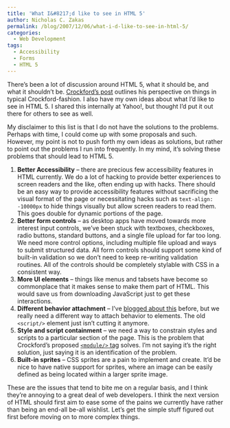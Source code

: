 ```yaml
---
title: 'What I&#8217;d like to see in HTML 5'
author: Nicholas C. Zakas
permalink: /blog/2007/12/06/what-i-d-like-to-see-in-html-5/
categories:
  - Web Development
tags:
  - Accessibility
  - Forms
  - HTML 5
---
```

There&#8217;s been a lot of discussion around HTML 5, what it should be, and what it shouldn&#8217;t be. <a title="Fixing HTML" rel="external" href="http://www.crockford.com/html/">Crockford&#8217;s post</a> outlines his perspective on things in typical Crockford-fashion. I also have my own ideas about what I&#8217;d like to see in HTML 5. I shared this internally at Yahoo!, but thought I&#8217;d put it out there for others to see as well.

My disclaimer to this list is that I do not have the solutions to the problems. Perhaps with time, I could come up with some proposals and such. However, my point is not to push forth my own ideas as solutions, but rather to point out the problems I run into frequently. In my mind, it&#8217;s solving these problems that should lead to HTML 5.

  1. **Better Accessibility** &#8211; there are precious few accessibility features in HTML currently. We do a lot of hacking to provide better experiences to screen readers and the like, often ending up with hacks. There should be an easy way to provide accessibility features without sacrificing the visual format of the page or necessitating hacks such as `text-align: -10000px` to hide things visually but allow screen readers to read them. This goes double for dynamic portions of the page.
  2. **Better form controls** &#8211; as desktop apps have moved towards more interest input controls, we&#8217;ve been stuck with textboxes, checkboxes, radio buttons, standard buttons, and a single file upload for far too long. We need more control options, including multiple file upload and ways to submit structured data. All form controls should support some kind of built-in validation so we don&#8217;t need to keep re-writing validation routines. All of the controls should be completely stylable with CSS in a consistent way.
  3. **More UI elements** &#8211; things like menus and tabsets have become so commonplace that it makes sense to make them part of HTML. This would save us from downloading JavaScript just to get these interactions.
  4. **Different behavior attachment** &#8211; I&#8217;ve <a title="The way JavaScript is handled: A call to action" rel="internal" href="{{site.url}}/archive/2007/10/494">blogged about this</a> before, but we really need a different way to attach behavior to elements. The old `<script/>` element just isn&#8217;t cutting it anymore.
  5. **Style and script containment** &#8211; we need a way to constrain styles and scripts to a particular section of the page. This is the problem that Crockford&#8217;s proposed <a title="The <module/> tag" rel="external" href="http://www.json.org/module.html"><code>&lt;module/&gt;</code> tag</a> solves. I&#8217;m not saying it&#8217;s the right solution, just saying it is an identification of the problem.
  6. **Built-in sprites** &#8211; CSS sprites are a pain to implement and create. It&#8217;d be nice to have native support for sprites, where an image can be easily defined as being located within a larger sprite image.

These are the issues that tend to bite me on a regular basis, and I think they&#8217;re annoying to a great deal of web developers. I think the next version of HTML should first aim to ease some of the pains we currently have rather than being an end-all be-all wishlist. Let&#8217;s get the simple stuff figured out first before moving on to more complex things.
